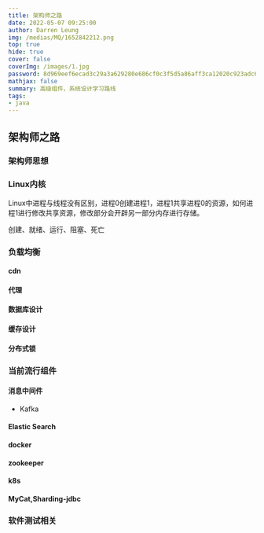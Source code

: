```yaml
---
title: 架构师之路
date: 2022-05-07 09:25:00
author: Darren Leung
img: /medias/MQ/1652842212.png
top: true
hide: true
cover: false
coverImg: /images/1.jpg
password: 8d969eef6ecad3c29a3a629280e686cf0c3f5d5a86aff3ca12020c923adc6c92
mathjax: false
summary: 高级组件，系统设计学习路线
tags:
- java
---
```



## 架构师之路

### 架构师思想

### Linux内核

Linux中进程与线程没有区别，进程0创建进程1，进程1共享进程0的资源，如何进程1进行修改共享资源，修改部分会开辟另一部分内存进行存储。


创建、就绪、运行、阻塞、死亡



### 负载均衡

#### cdn

#### 代理 

#### 数据库设计

#### 缓存设计

#### 分布式锁


###  当前流行组件

#### 消息中间件

- Kafka

#### Elastic Search

#### docker

#### zookeeper

#### k8s

#### MyCat,Sharding-jdbc

### 软件测试相关











